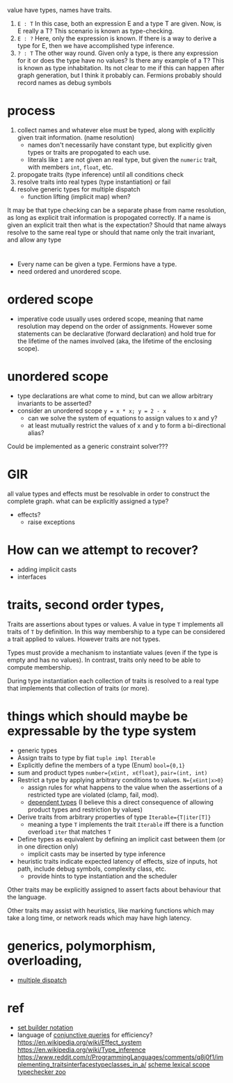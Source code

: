 
value have types, names have traits.

1.  `E : T` In this case, both an expression E and a type T are given. Now, is E really a T? This scenario is known as type-checking.
2.  `E : ?` Here, only the expression is known. If there is a way to derive a type for E, then we have accomplished type inference.
3.  `? : T` The other way round. Given only a type, is there any expression for it or does the type have no values? Is there any example of a T? This is known as type inhabitation.
Its not clear to me if this can happen after graph generation, but I think it probably can. Fermions probably should record names as debug symbols
# process
1. collect names and whatever else must be typed, along with explicitly given trait information. (name resolution)
    * names don't necessarily have constant type, but explicitly given types or traits are propogated to each use.
    * literals like `1` are not given an real type, but given the `numeric` trait, with members `int`, `float`, etc.
2. propogate traits (type inference) until all conditions check
3. resolve traits into real types (type instantiation) or fail
4. resolve generic types for multiple dispatch
    * function lifting (implicit map) when?

It may be that type checking can be a separate phase from name resolution, as long as explicit trait information is propogated correctly.
If a name is given an explicit trait then what is the expectation? Should that name always resolve to the same real type or should that name only the trait invariant, and allow any type
# 
* Every name can be given a type. Fermions have a type.
* need ordered and unordered scope.
# ordered scope
* imperative code usually uses ordered scope, meaning that name resolution may depend on the order of assignments. However some statements can be declarative (forward declaration) and hold true for the lifetime of the names involved (aka, the lifetime of the enclosing scope).
# unordered scope
* type declarations are what come to mind, but can we allow arbitrary invariants to be asserted?
* consider an unordered scope `y = x * x; y = 2 - x`
    * can we solve the system of equations to assign values to x and y?
    * at least mutually restrict the values of x and y to form a bi-directional alias?


Could be implemented as a generic constraint solver???

# GIR
all value types and effects must be resolvable in order to construct the complete graph.
what can be explicitly assigned a type?
* effects?
    * raise exceptions

# How can we attempt to recover?
* adding implicit casts
* interfaces

# traits, second order types, 
Traits are assertions about types or values.
A value in type `T` implements all traits of `T` by definition.
In this way membership to a type can be considered a trait applied to values.
However traits are not types.

Types must provide a mechanism to instantiate values (even if the type is empty and has no values).
In contrast, traits only need to be able to compute membership.

During type instantiation each collection of traits is resolved to a real type that implements that collection of traits (or more).


# things which should maybe be expressable by the type system
* generic types
* Assign traits to type by fiat `tuple impl Iterable`
* Explicitly define the members of a type (Enum) `bool={0,1}`
* sum and product types `number={x∈int, x∈float}`, `pair=(int, int)`
* Restrict a type by applying arbitrary conditions to values. `N={x∈int|x>0}`
    * assign rules for what happens to the value when the assertions of a restricted type are violated (clamp, fail, mod).
    * [dependent types](https://en.wikipedia.org/wiki/Dependent_type) (I believe this a direct consequence of allowing product types and restriction by values)
* Derive traits from arbitrary properties of type `Iterable={T|iter[T]}`
    * meaning a type `T` implements the trait `Iterable` iff there is a function overload `iter` that matches `T`
* Define types as equivalent by defining an implicit cast between them (or in one direction only)
    * implicit casts may be inserted by type inference
* heuristic traits indicate expected latency of effects, size of inputs, hot path, include debug symbols, complexity class, etc.
    * provide hints to type instantiation and the scheduler

Other traits may be explicitly assigned to assert facts about behaviour that the language.

Other traits may assist with heuristics, like marking functions which may take a long time,
or network reads which may have high latency.

# generics, polymorphism, overloading, 
* [multiple dispatch](https://en.wikipedia.org/wiki/Multiple_dispatch)

# ref
* [set builder notation](https://en.wikipedia.org/wiki/Set-builder_notation#Sets_defined_by_a_predicate)
* language of [conjunctive queries](https://en.wikipedia.org/wiki/Conjunctive_query) for efficiency?
https://en.wikipedia.org/wiki/Effect_system
https://en.wikipedia.org/wiki/Type_inference
https://www.reddit.com/r/ProgrammingLanguages/comments/q8j0f1/implementing_traitsinterfacestypeclasses_in_a/
[scheme lexical scope](https://docs.scheme.org/schintro/schintro_53.html)
[typechecker zoo](https://sdiehl.github.io/typechecker-zoo/)
